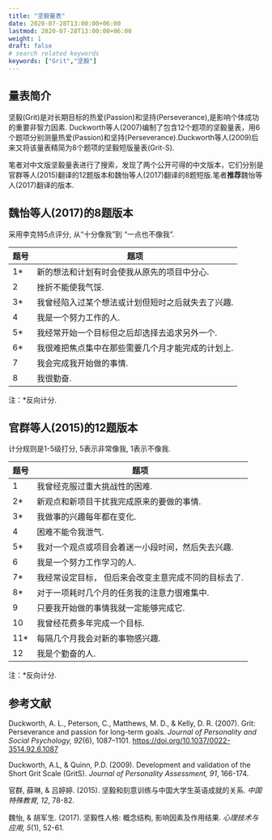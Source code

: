 ```yaml
---
title: "坚毅量表"
date: 2020-07-28T13:00:00+06:00
lastmod: 2020-07-28T13:00:00+06:00
weight: 1
draft: false
# search related keywords
keywords: ["Grit","坚毅"]
---
```

## 量表简介

坚毅(Grit)是对长期目标的热爱(Passion)和坚持(Perseverance),是影响个体成功的重要非智力因素. Duckworth等人(2007)编制了包含12个题项的坚毅量表，用6个题项分别测量热爱(Passion)和坚持(Perseverance).Duckworth等人(2009)后来又将该量表精简为8个题项的坚毅短版量表(Grit-S).

笔者对中文版坚毅量表进行了搜索，发现了两个公开可得的中文版本，它们分别是官群等人(2015)翻译的12题版本和魏怡等人(2017)翻译的8题短版.笔者**推荐**魏怡等人(2017)翻译的版本.

## 魏怡等人(2017)的8题版本

采用李克特5点评分, 从“十分像我”到 “一点也不像我”.

题号|题项
-|-
1*|新的想法和计划有时会使我从原先的项目中分心.
2|挫折不能使我气馁.
3*|我曾经陷入过某个想法或计划但短时之后就失去了兴趣.
4|我是一个努力工作的人.
5*|我经常开始一个目标但之后却选择去追求另外一个.
6*|我很难把焦点集中在那些需要几个月才能完成的计划上.
7|我会完成我开始做的事情.
8|我很勤奋.

注：*反向计分.

## 官群等人(2015)的12题版本

计分规则是1-5级打分, 5表示非常像我, 1表示不像我.

题号|题项
-|-
1|我曾经克服过重大挑战性的困难.
2*|新观点和新项目干扰我完成原来的要做的事情.
3*|我做事的兴趣每年都在变化.
4|困难不能令我泄气.
5*|我对一个观点或项目会着迷一小段时间，然后失去兴趣.
6|我是一个努力工作学习的人.
7*|我经常设定目标， 但后来会改变主意完成不同的目标去了.
8*|对于一项耗时几个月的任务我的注意力很难集中.
9|只要我开始做的事情我就一定能够完成它.
10|我曾经花费多年完成一个目标.
11*|每隔几个月我会对新的事物感兴趣.
12|我是个勤奋的人.

注：*反向计分.

## 参考文献

Duckworth, A. L., Peterson, C., Matthews, M. D., & Kelly, D. R. (2007). Grit: Perseverance and passion for long-term goals. *Journal of Personality and Social Psychology, 92*(6), 1087–1101. https://doi.org/10.1037/0022-3514.92.6.1087

Duckworth, A.L, & Quinn, P.D. (2009). Development and validation of the Short Grit Scale (GritS). *Journal of Personality Assessment, 91*, 166-174.

官群, 薛琳, & 吕婷婷. (2015). 坚毅和刻意训练与中国大学生英语成就的关系. *中国特殊教育, 12*, 78-82.

魏怡, & 胡军生. (2017). 坚毅性人格: 概念结构, 影响因素及作用结果. *心理技术与应用, 5*(1), 52-61.

